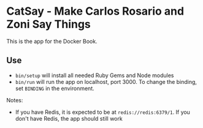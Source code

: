 # CatSay - Make Carlos Rosario and Zoni Say Things

This is the app for the Docker Book.

## Use

* `bin/setup` will install all needed Ruby Gems and Node modules
* `bin/run` will run the app on localhost, port 3000.  To change the binding, set `BINDING` in the environment.

Notes:

* If you have Redis, it is expected to be at `redis://redis:6379/1`.  If you don't have Redis, the app should still work
